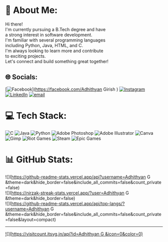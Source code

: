 # 💫 About Me:
Hi there!<br>I'm currently pursuing a B.Tech degree and have<br>a strong interest in software development.<br>I'm familiar with several programming languages <br>including Python, Java, HTML, and C. <br>I'm always looking to learn more and contribute<br>to exciting projects. <br>Let's connect and build something great together!


## 🌐 Socials:
[![Facebook](https://img.shields.io/badge/Facebook-%231877F2.svg?logo=Facebook&logoColor=white)](https://facebook.com/Adhithyan Girish ) [![Instagram](https://img.shields.io/badge/Instagram-%23E4405F.svg?logo=Instagram&logoColor=white)](https://instagram.com/adhithyan_girish) [![LinkedIn](https://img.shields.io/badge/LinkedIn-%230077B5.svg?logo=linkedin&logoColor=white)](https://www.linkedin.com/in/adhithyan-g-73663626a?utm_source=share&utm_campaign=share_via&utm_content=profile&utm_medium=android_app ) [![email](https://img.shields.io/badge/Email-D14836?logo=gmail&logoColor=white)](mailto:aahithyan154@gmail.com) 

# 💻 Tech Stack:
![C](https://img.shields.io/badge/c-%2300599C.svg?style=for-the-badge&logo=c&logoColor=white) ![Java](https://img.shields.io/badge/java-%23ED8B00.svg?style=for-the-badge&logo=openjdk&logoColor=white) ![Python](https://img.shields.io/badge/python-3670A0?style=for-the-badge&logo=python&logoColor=ffdd54) ![Adobe Photoshop](https://img.shields.io/badge/adobe%20photoshop-%2331A8FF.svg?style=for-the-badge&logo=adobe%20photoshop&logoColor=white) ![Adobe Illustrator](https://img.shields.io/badge/adobe%20illustrator-%23FF9A00.svg?style=for-the-badge&logo=adobe%20illustrator&logoColor=white) ![Canva](https://img.shields.io/badge/Canva-%2300C4CC.svg?style=for-the-badge&logo=Canva&logoColor=white) ![Gimp](https://img.shields.io/badge/Gimp-657D8B?style=for-the-badge&logo=gimp&logoColor=FFFFFF) ![Riot Games](https://img.shields.io/badge/riotgames-D32936.svg?style=for-the-badge&logo=riotgames&logoColor=white) ![Steam](https://img.shields.io/badge/steam-%23000000.svg?style=for-the-badge&logo=steam&logoColor=white) ![Epic Games](https://img.shields.io/badge/epicgames-%23313131.svg?style=for-the-badge&logo=epicgames&logoColor=white)
# 📊 GitHub Stats:
![](https://github-readme-stats.vercel.app/api?username=Adhithyan G &theme=dark&hide_border=false&include_all_commits=false&count_private=false)<br/>
![](https://nirzak-streak-stats.vercel.app/?user=Adhithyan G &theme=dark&hide_border=false)<br/>
![](https://github-readme-stats.vercel.app/api/top-langs/?username=Adhithyan G &theme=dark&hide_border=false&include_all_commits=false&count_private=false&layout=compact)

---
[![](https://visitcount.itsvg.in/api?id=Adhithyan G &icon=0&color=0)](https://visitcount.itsvg.in)

<!-- Proudly created with GPRM ( https://gprm.itsvg.in ) -->
